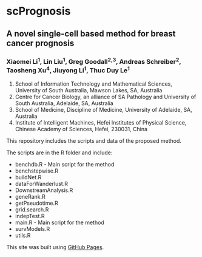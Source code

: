 # scPrognosis 
## A novel single-cell based method for breast cancer prognosis
### Xiaomei Li<sup>1</sup>, Lin Liu<sup>1</sup>, Greg Goodall<sup>2,3</sup>, Andreas Schreiber<sup>2</sup>, Taosheng Xu<sup>4</sup>, Jiuyong Li<sup>1</sup>, Thuc Duy Le<sup>1</sup>

1. School of Information Technology and Mathematical Sciences, University of South Australia, Mawson Lakes, SA, Australia
2. Centre for Cancer Biology, an alliance of SA Pathology and University of South Australia, Adelaide, SA, Australia
3. School of Medicine, Discipline of Medicine, University of Adelaide, SA, Australia
4. Institute of Intelligent Machines, Hefei Institutes of Physical Science, Chinese Academy of Sciences, Hefei, 230031, China

This repository includes the scripts and data of the proposed method. 

The scripts are in the R folder and include:

- benchdb.R - Main script for the method
- benchstepwise.R
- buildNet.R
- dataForWanderlust.R
- DownstreamAnalysis.R
- geneRank.R
- getPseudotime.R
- grid.search.R
- indepTest.R
- main.R - Main script for the method
- survModels.R
- utils.R

This site was built using [GitHub Pages](https://pages.github.com/).
